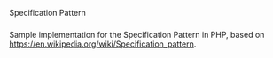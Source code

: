 Specification Pattern
###

Sample implementation for the Specification Pattern in PHP, based on https://en.wikipedia.org/wiki/Specification_pattern.
